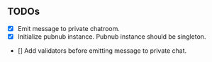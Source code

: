 ## TODOs

- [x] Emit message to private chatroom.
- [x] Initialize pubnub instance. Pubnub instance should be singleton.
- [] Add validators before emitting message to private chat.

